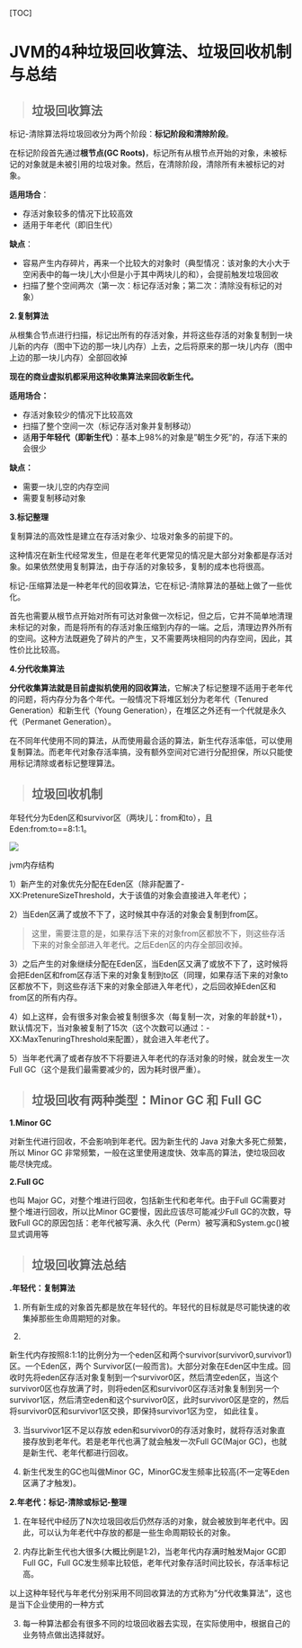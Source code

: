 [TOC]

# JVM的4种垃圾回收算法、垃圾回收机制与总结

> ## **垃圾回收算法**

标记-清除算法将垃圾回收分为两个阶段：**标记阶段和清除阶段**。

在标记阶段首先通过**根节点(GC Roots)**，标记所有从根节点开始的对象，未被标记的对象就是未被引用的垃圾对象。然后，在清除阶段，清除所有未被标记的对象。

**适用场合**：

-  存活对象较多的情况下比较高效
-  适用于年老代（即旧生代）

**缺点**：

-  容易产生内存碎片，再来一个比较大的对象时（典型情况：该对象的大小大于空闲表中的每一块儿大小但是小于其中两块儿的和），会提前触发垃圾回收
-  扫描了整个空间两次（第一次：标记存活对象；第二次：清除没有标记的对象）

**2.复制算法**

从根集合节点进行扫描，标记出所有的存活对象，并将这些存活的对象复制到一块儿新的内存（图中下边的那一块儿内存）上去，之后将原来的那一块儿内存（图中上边的那一块儿内存）全部回收掉

**现在的商业虚拟机都采用这种收集算法来回收新生代。**

**适用场合：**

-  存活对象较少的情况下比较高效
-  扫描了整个空间一次（标记存活对象并复制移动）
-  适**用于年轻代（即新生代）**：基本上98%的对象是”朝生夕死”的，存活下来的会很少

**缺点：**

-  需要一块儿空的内存空间
-  需要复制移动对象

**3.标记整理**

复制算法的高效性是建立在存活对象少、垃圾对象多的前提下的。

这种情况在新生代经常发生，但是在老年代更常见的情况是大部分对象都是存活对象。如果依然使用复制算法，由于存活的对象较多，复制的成本也将很高。

标记-压缩算法是一种老年代的回收算法，它在标记-清除算法的基础上做了一些优化。

首先也需要从根节点开始对所有可达对象做一次标记，但之后，它并不简单地清理未标记的对象，而是将所有的存活对象压缩到内存的一端。之后，清理边界外所有的空间。这种方法既避免了碎片的产生，又不需要两块相同的内存空间，因此，其性价比比较高。

**4.分代收集算法**

**分代收集算法就是目前虚拟机使用的回收算法**，它解决了标记整理不适用于老年代的问题，将内存分为各个年代。一般情况下将堆区划分为老年代（Tenured Generation）和新生代（Young Generation），在堆区之外还有一个代就是永久代（Permanet Generation）。

在不同年代使用不同的算法，从而使用最合适的算法，新生代存活率低，可以使用复制算法。而老年代对象存活率搞，没有额外空间对它进行分配担保，所以只能使用标记清除或者标记整理算法。

> ## 垃圾回收机制

年轻代分为Eden区和survivor区（两块儿：from和to），且Eden:from:to==8:1:1。

![](https://note.youdao.com/yws/public/resource/bcba8801ef9f39ec1fe7674c71b5896d/xmlnote/70F07DE30A884ABD874A9D9A4E0DD1EE/9691)

jvm内存结构

1）新产生的对象优先分配在Eden区（除非配置了-XX:PretenureSizeThreshold，大于该值的对象会直接进入年老代）；

2）当Eden区满了或放不下了，这时候其中存活的对象会复制到from区。

> 这里，需要注意的是，如果存活下来的对象from区都放不下，则这些存活下来的对象全部进入年老代。之后Eden区的内存全部回收掉。

3）之后产生的对象继续分配在Eden区，当Eden区又满了或放不下了，这时候将会把Eden区和from区存活下来的对象复制到to区（同理，如果存活下来的对象to区都放不下，则这些存活下来的对象全部进入年老代），之后回收掉Eden区和from区的所有内存。

4）如上这样，会有很多对象会被复制很多次（每复制一次，对象的年龄就+1），默认情况下，当对象被复制了15次（这个次数可以通过：-XX:MaxTenuringThreshold来配置），就会进入年老代了。

5）当年老代满了或者存放不下将要进入年老代的存活对象的时候，就会发生一次Full GC（这个是我们最需要减少的，因为耗时很严重）。

> ## 垃圾回收有两种类型：Minor GC 和 Full GC

**1.Minor GC**

对新生代进行回收，不会影响到年老代。因为新生代的 Java 对象大多死亡频繁，所以 Minor GC 非常频繁，一般在这里使用速度快、效率高的算法，使垃圾回收能尽快完成。

**2.Full GC**

也叫
Major GC，对整个堆进行回收，包括新生代和老年代。由于Full GC需要对整个堆进行回收，所以比Minor
GC要慢，因此应该尽可能减少Full GC的次数，导致Full
GC的原因包括：老年代被写满、永久代（Perm）被写满和System.gc()被显式调用等

 > ## 垃圾回收算法总结

**.年轻代：复制算法**

1) 所有新生成的对象首先都是放在年轻代的。年轻代的目标就是尽可能快速的收集掉那些生命周期短的对象。

2)
新生代内存按照8:1:1的比例分为一个eden区和两个survivor(survivor0,survivor1)区。一个Eden区，两个
Survivor区(一般而言)。大部分对象在Eden区中生成。回收时先将eden区存活对象复制到一个survivor0区，然后清空eden区，当这个survivor0区也存放满了时，则将eden区和survivor0区存活对象复制到另一个survivor1区，然后清空eden和这个survivor0区，此时survivor0区是空的，然后将survivor0区和survivor1区交换，即保持survivor1区为空，
如此往复。

3) 当survivor1区不足以存放 eden和survivor0的存活对象时，就将存活对象直接存放到老年代。若是老年代也满了就会触发一次Full GC(Major GC)，也就是新生代、老年代都进行回收。

4) 新生代发生的GC也叫做Minor GC，MinorGC发生频率比较高(不一定等Eden区满了才触发)。

**2.年老代：标记-清除或标记-整理**

1) 在年轻代中经历了N次垃圾回收后仍然存活的对象，就会被放到年老代中。因此，可以认为年老代中存放的都是一些生命周期较长的对象。

2) 内存比新生代也大很多(大概比例是1:2)，当老年代内存满时触发Major GC即Full GC，Full GC发生频率比较低，老年代对象存活时间比较长，存活率标记高。

以上这种年轻代与年老代分别采用不同回收算法的方式称为”分代收集算法”，这也是当下企业使用的一种方式

3. 每一种算法都会有很多不同的垃圾回收器去实现，在实际使用中，根据自己的业务特点做出选择就好。
